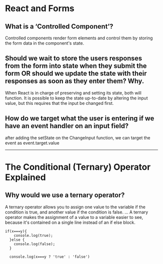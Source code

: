 # React and Forms

## What is a ‘Controlled Component’?

Controlled components render form elements and control them by storing the form data in the component's state.

## Should we wait to store the users responses from the form into state when they submit the form OR should we update the state with their responses as soon as they enter them? Why.

When React is in charge of preserving and setting its state, both will function. It is possible to keep the state up-to-date by altering the input value, but this requires that the input be changed first.

## How do we target what the user is entering if we have an event handler on an input field?

after adding the setState on the ChangeInput function, we can target the event as event.target.value

----------------

# The Conditional (Ternary) Operator Explained

## Why would we use a ternary operator?


A ternary operator allows you to assign one value to the variable if the condition is true, and another value if the condition is false. ... A ternary operator makes the assignment of a value to a variable easier to see, because it's contained on a single line instead of an if else block.

```
if(x===y){
    console.log(true);
  }else {
    console.log(false);
  }
  ```
  
```
  console.log(x===y ? 'true' : 'false')
```